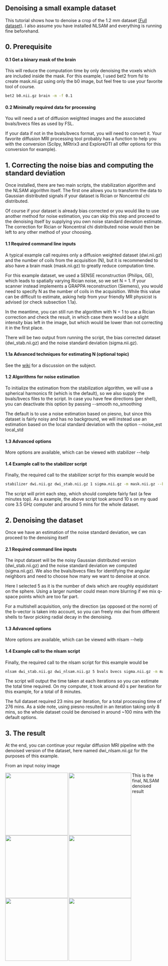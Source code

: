 Denoising a small example dataset
----------------------------------

This tutorial shows how to denoise a crop of the 1.2 mm dataset [(Full dataset)](https://github.com/samuelstjean/nlsam_data).
I also assume you have installed NLSAM and everything is running fine beforehand.

## 0. Prerequisite

#### 0.1 Get a binary mask of the brain

This will reduce the computation time by only denoising the voxels which are included inside the mask.
For this example, I used bet2 from fsl to create mask.nii.gz using only the b0 image, but feel free to use your favorite tool of course.

```bash
bet2 b0.nii.gz brain -m -f 0.1
```

#### 0.2 Minimally required data for processing

You will need a set of diffusion weighted images and the associated bvals/bvecs files as used by FSL.

If your data if not in the bvals/bvecs format, you will need to convert it.
Your favorite diffusion MRI processing tool probably has a function to help you with the conversion
(Scilpy, MRtrix3 and ExploreDTI all offer options for this conversion for example).

## 1. Correcting the noise bias and computing the standard deviation

Once installed, there are two main scripts, the stabilization algorithm and the NLSAM algorithm itself.
The first one allows you to transform the data to Gaussian distributed signals if your dataset is Rician or Noncentral chi distributed.

Of course if your dataset is already bias corrected or you would like to use another method for noise estimation,
you can skip this step and proceed to the denoising itself by supplying you own noise standard deviation estimate.
The correction for Rician or Noncentral chi distributed noise would then be left to any other method of your choosing.

#### 1.1 Required command line inputs

A typical example call requires only a diffusion weighted dataset (dwi.nii.gz) and the number of coils from the acquisition (N),
but it is recommended to also have a brain mask (mask.nii.gz) to greatly reduce computation time.

For this example dataset, we used a SENSE reconstruction (Philips, GE), which leads to spatially varying Rician noise, so we set N = 1.
If your scanner instead implements a GRAPPA reconstruction (Siemens), you would need to specify N as the number of coils in the acquisition.
While this value can be difficult to estimate, asking help from your friendly MR physicist is advised (or check subsection 1.1a).

In the meantime, you can still run the algorithm with N = 1 to use a Rician correction and check the result, in which case there would be a slight intensity
bias left in the image, but which would be lower than not correcting it in the first place.

There will be two output from running the script, the bias corrected dataset (dwi_stab.nii.gz) and the noise standard deviation (sigma.nii.gz).

#### 1.1a Advanced techniques for estimating N (optional topic)

See the [wiki](https://github.com/samuelstjean/nlsam/wiki/Advanced-noise-estimation)
for a discussion on the subject.

#### 1.2 Algorithms for noise estimation

To initialize the estimation from the stabilization algorithm, we will use a spherical harmonics fit (which is the default),
so we also supply the bvals/bvecs files to the script. In case you have few directions (per shell), you can deactivate this option
by passing --smooth no_smoothing

The default is to use a noise estimation based on piesno, but since this dataset is fairly noisy and has no background,
we will instead use an estimation based on the local standard deviation with the option --noise_est local_std

#### 1.3 Advanced options

More options are available, which can be viewed with stabilizer --help

#### 1.4 Example call to the stabilizer script

Finally, the required call to the stabilizer script for this example would be

```bash
stabilizer dwi.nii.gz dwi_stab.nii.gz 1 sigma.nii.gz -m mask.nii.gz --bvals bvals --bvecs bvecs --noise_est local_std
```

The script will print each step, which should complete fairly fast (a few minutes top).
As a example, the above script took around 10 s on my quad core 3.5 GHz computer and around 5 mins for the whole dataset.

## 2. Denoising the dataset

Once we have an estimation of the noise standard deviation, we can proceed to the denoising itself

#### 2.1 Required command line inputs

The input dataset will be the noisy Gaussian distributed version (dwi_stab.nii.gz) and the noise
standard deviation we computed (sigma.nii.gz). We also the bvals/bvecs files for identifying
the angular neighbors and need to choose how many we want to denoise at once.

Here I selected 5 as it is the number of dwis which are roughly equidistant on the sphere.
Using a larger number could mean more blurring if we mix q-space points which are too far part.

For a multishell acquisition, only the direction (as opposed ot the norm)
of the b-vector is taken into account, so you can freely mix dwi from different
shells to favor picking radial decay in the denoising.

#### 1.3 Advanced options

More options are available, which can be viewed with nlsam --help

#### 1.4 Example call to the nlsam script

Finally, the required call to the nlsam script for this example would be

```bash
nlsam dwi_stab.nii.gz dwi_nlsam.nii.gz 5 bvals bvecs sigma.nii.gz -m mask.nii.gz
```

The script will output the time taken at each iterations so you can estimate the total time required.
On my computer, it took around 40 s per iteration for this example, for a total of 8 minutes.

The full dataset required 23 mins per iteration, for a total processing time of 276 mins.
As a side note, using piesno resulted in an iteration taking only 8 mins,
so the whole dataset could be denoised in around ~100 mins with the default options.

## 3. The result

At the end, you can continue your regular diffusion MRI pipeline with the denoised version of the dataset,
here named dwi_nlsam.nii.gz for the purposes of this example.

From an input noisy image

<img src="images/noisy_b0.png" align="left" height="200">
<img src="images/noisy_dwi.png" align="left" height="200">
<img src="images/noisy_rgb.png" align="left" height="200">

This is the final, NLSAM denoised result

<img src="images/nlsam_b0.png" align="left" height="200">
<img src="images/nlsam_dwi.png" align="left" height="200">
<img src="images/nlsam_rgb.png" align="left" height="200">
